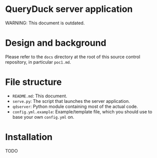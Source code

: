 # QueryDuck server application

WARNING: This document is outdated.

# Design and background

Please refer to the `docs` directory at the root of this source control repository, in particular `poc1.md`.


# File structure

*   `README.md`: This document.
*   `serve.py`: The script that launches the server application.
*   `qdserver`: Python module containing most of the actual code.
*   `config.yml.example`: Example/template file, which you should use to base your own `config.yml` on.


# Installation

TODO
